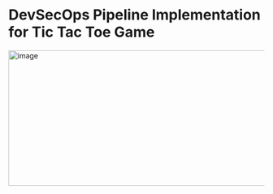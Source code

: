 # DevSecOps Pipeline Implementation for Tic Tac Toe Game

<img width="977" height="267" alt="image" src="https://github.com/user-attachments/assets/16b6787f-a711-468e-a7b0-efc9bb4afd20" />
